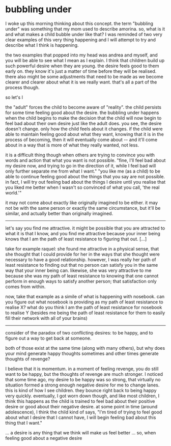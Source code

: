 # bubbling under

I woke up this morning thinking about this concept. the term "bubbling under" was something that my mom used to describe amorina. so, what is it and what makes a child bubble under like that? I was reminded of two very clear examples of this very thing happening and I will attempt to try and describe what I think is happening.

the two examples that popped into my head was andrea and myself, and you will be able to see what I mean as I explain. I think that children build up such powerful desire when they are young. the desire feels good to them early on. they know it's just a matter of time before they will be realised. there also might be some adjustments that need to be made as we become clearer and clearer about what it is we really want. that's all a part of the process though.

so let's l

the "adult" forces the child to become aware of "reality". the child persists for some time feeling good about the desire. the bubbling under happens when the child begins to make the decision that the child will now begin to feel bad about their own desire just like the adult does. you see, the desire doesn't change. only how the child feels about it changes. if the child were able to maintain feeling good about what they want, knowing that it is in the process of becoming, then it will eventually come about -- and it'll come about in a way that is more of what they really wanted, not less.

it is a difficult thing though when others are trying to convince you with words and action that what you want is not possible. "fine, I'll feel bad about my desire now, and trying to go in the direction of it, while I feel bad will only further separate me from what I want." "you like me (as a child) to be able to continue feeling good about the things that you say are not possible. in fact, I will try out feeling bad about the things I desire until you realise that you liked me better when I wasn't so convinced of what you call, 'the real world.'"

it may not come about exactly like originally imagined to be either. it may not be with the same person or exactly the same circumstance, but it'll be similar, and actually better than originally imagined.

---

let's say you find me attractive. it might be possible that you are attracted to what it is that I know, and you find me attractive because your inner being knows that I am the path of least resistance to figuring that out. [...]

take for example raquel: she found me attractive in a physical sense, that she thought that I could provide for her in the ways that she thought were necessary to have a good relationship. however, I was really her path of least resistance to finding out that no person can satisfy you in the same way that your inner being can. likewise, she was very attractive to me because she was my path of least resistance to knowing that one cannot perform in enough ways to satisfy another person; that satisfaction only comes from within.

now, take that example as a simile of what is happening with nosebook. can you figure out what nosebook is providing as my path of least resistance to realise X? what do you think I am the path of least resistance for nosebook to realise Y (besides me being the path of least resistance for them to easily fill their network with all of your brains)

---

consider of the paradox of two conflicting desires: to be happy, and to figure out a way to get back at someone.

both of those exist at the same time (along with many others), but why does your mind generate happy thoughts sometimes and other times generate thoughts of revenge?

I believe that it is momentum. in a moment of feeling revenge, you do still want to be happy, but the thoughts of revenge are much stronger. I noticed that some time ago, my desire to be happy was so strong, that virtually no situation formed a strong enough negative desire for me to change lanes. this is kind of how I see children. they bounce right back to being happy very quickly. eventually, I got worn down though, and like most children, I think this happens as the child is trained to feel bad about their positive desire or good about their negative desire. at some point in time (around adolescence), I think the child kind of says, "I'm tired of trying to feel good about what I desire that I cannot have, I will begin feeling bad about this thing that I want."

... a desire is any thing that we think will make us feel better ... so, when feeling good about a negative desire
